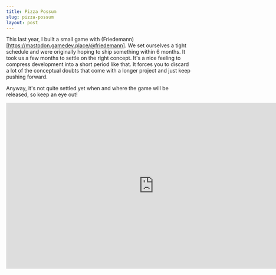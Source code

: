 ```yaml
---
title: Pizza Possum
slug: pizza-possum
layout: post
---
```


This last year, I built a small game with (Friedemann)[https://mastodon.gamedev.place/@friedemann]. We set ourselves a tight schedule and were originally hoping to ship something within 6 months. It took us a few months to settle on the right concept. It's a nice feeling to compress development into a short period like that. It forces you to discard a lot of the conceptual doubts that come with a longer project and just keep pushing forward.

Anyway, it's not quite settled yet when and where the game will be released, so keep an eye out!

<iframe width="800" height="450" src="https://www.youtube.com/embed/DSARpRG1aEw" title="YouTube video player" frameborder="0" allow="accelerometer; autoplay; clipboard-write; encrypted-media; gyroscope; picture-in-picture" allowfullscreen></iframe>